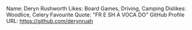 Name: Deryn Rushworth
Likes: Board Games, Driving, Camping 
Dislikes: Woodlice, Celery
Favourite Quote: "FR E SH A VOCA DO"
GitHub Profile URL: https://github.com/derynruah